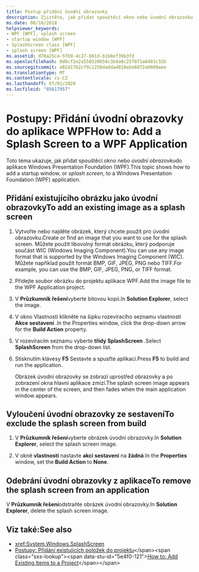 ```yaml
---
title: Postup přidání úvodní obrazovky
description: Zjistěte, jak přidat spouštěcí okno nebo úvodní obrazovku do aplikace Windows Presentation Foundation (WPF).
ms.date: 08/18/2018
helpviewer_keywords:
- WPF [WPF], splash screen
- startup window [WPF]
- SplashScreen class [WPF]
- splash screen [WPF]
ms.assetid: d70a25c4-5fb9-4c27-b01d-b1b8ef39b3fd
ms.openlocfilehash: 0d0cf2e2a550320650c3b4a0c257071a0403c32b
ms.sourcegitcommit: e02d17b2cf9c1258dadda4810a5e6072a0089aee
ms.translationtype: MT
ms.contentlocale: cs-CZ
ms.lasthandoff: 07/01/2020
ms.locfileid: "85617957"
---
```

# <a name="how-to-add-a-splash-screen-to-a-wpf-application"></a><span data-ttu-id="5e4f0-103">Postupy: Přidání úvodní obrazovky do aplikace WPF</span><span class="sxs-lookup"><span data-stu-id="5e4f0-103">How to: Add a Splash Screen to a WPF Application</span></span>

<span data-ttu-id="5e4f0-104">Toto téma ukazuje, jak přidat spouštěcí okno nebo *úvodní obrazovku*do aplikace Windows Presentation Foundation (WPF).</span><span class="sxs-lookup"><span data-stu-id="5e4f0-104">This topic shows how to add a startup window, or *splash screen*, to a Windows Presentation Foundation (WPF) application.</span></span>

## <a name="to-add-an-existing-image-as-a-splash-screen"></a><span data-ttu-id="5e4f0-105">Přidání existujícího obrázku jako úvodní obrazovky</span><span class="sxs-lookup"><span data-stu-id="5e4f0-105">To add an existing image as a splash screen</span></span>

1. <span data-ttu-id="5e4f0-106">Vytvořte nebo najděte obrázek, který chcete použít pro úvodní obrazovku.</span><span class="sxs-lookup"><span data-stu-id="5e4f0-106">Create or find an image that you want to use for the splash screen.</span></span> <span data-ttu-id="5e4f0-107">Můžete použít libovolný formát obrázku, který podporuje součást WIC (Windows Imaging Component).</span><span class="sxs-lookup"><span data-stu-id="5e4f0-107">You can use any image format that is supported by the Windows Imaging Component (WIC).</span></span> <span data-ttu-id="5e4f0-108">Můžete například použít formát BMP, GIF, JPEG, PNG nebo TIFF.</span><span class="sxs-lookup"><span data-stu-id="5e4f0-108">For example, you can use the BMP, GIF, JPEG, PNG, or TIFF format.</span></span>

2. <span data-ttu-id="5e4f0-109">Přidejte soubor obrázku do projektu aplikace WPF.</span><span class="sxs-lookup"><span data-stu-id="5e4f0-109">Add the image file to the WPF Application project.</span></span>

3. <span data-ttu-id="5e4f0-110">V **Průzkumník řešení**vyberte bitovou kopii.</span><span class="sxs-lookup"><span data-stu-id="5e4f0-110">In **Solution Explorer**, select the image.</span></span>

4. <span data-ttu-id="5e4f0-111">V okno Vlastnosti klikněte na šipku rozevíracího seznamu vlastnosti **Akce sestavení** .</span><span class="sxs-lookup"><span data-stu-id="5e4f0-111">In the Properties window, click the drop-down arrow for the **Build Action** property.</span></span>

5. <span data-ttu-id="5e4f0-112">V rozevíracím seznamu vyberte **třídy SplashScreen** .</span><span class="sxs-lookup"><span data-stu-id="5e4f0-112">Select **SplashScreen** from the drop-down list.</span></span>

6. <span data-ttu-id="5e4f0-113">Stisknutím klávesy **F5** Sestavte a spusťte aplikaci.</span><span class="sxs-lookup"><span data-stu-id="5e4f0-113">Press **F5** to build and run the application.</span></span>

     <span data-ttu-id="5e4f0-114">Obrázek úvodní obrazovky se zobrazí uprostřed obrazovky a po zobrazení okna hlavní aplikace zmizí.</span><span class="sxs-lookup"><span data-stu-id="5e4f0-114">The splash screen image appears in the center of the screen, and then fades when the main application window appears.</span></span>

## <a name="to-exclude-the-splash-screen-from-build"></a><span data-ttu-id="5e4f0-115">Vyloučení úvodní obrazovky ze sestavení</span><span class="sxs-lookup"><span data-stu-id="5e4f0-115">To exclude the splash screen from build</span></span>

1. <span data-ttu-id="5e4f0-116">V **Průzkumník řešení**vyberte obrázek úvodní obrazovky.</span><span class="sxs-lookup"><span data-stu-id="5e4f0-116">In **Solution Explorer**, select the splash screen image.</span></span>

2. <span data-ttu-id="5e4f0-117">V okně **vlastnosti** nastavte **akci sestavení** na **žádná**.</span><span class="sxs-lookup"><span data-stu-id="5e4f0-117">In the **Properties** window, set the **Build Action** to **None**.</span></span>

## <a name="to-remove-the-splash-screen-from-an-application"></a><span data-ttu-id="5e4f0-118">Odebrání úvodní obrazovky z aplikace</span><span class="sxs-lookup"><span data-stu-id="5e4f0-118">To remove the splash screen from an application</span></span>

<span data-ttu-id="5e4f0-119">V **Průzkumník řešení**odstraňte obrázek úvodní obrazovky.</span><span class="sxs-lookup"><span data-stu-id="5e4f0-119">In **Solution Explorer**, delete the splash screen image.</span></span>

## <a name="see-also"></a><span data-ttu-id="5e4f0-120">Viz také:</span><span class="sxs-lookup"><span data-stu-id="5e4f0-120">See also</span></span>

- <xref:System.Windows.SplashScreen>
- <span data-ttu-id="5e4f0-121">[Postupy: Přidání existujících položek do projektu](https://docs.microsoft.com/previous-versions/visualstudio/visual-studio-2010/9f4t9t92(v=vs.100))</span><span class="sxs-lookup"><span data-stu-id="5e4f0-121">[How to: Add Existing Items to a Project](https://docs.microsoft.com/previous-versions/visualstudio/visual-studio-2010/9f4t9t92(v=vs.100))</span></span>
